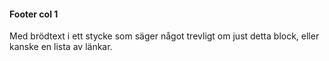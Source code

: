 #### Footer col 1


Med brödtext i ett stycke som säger något trevligt om just detta block, eller kanske en lista av länkar.
